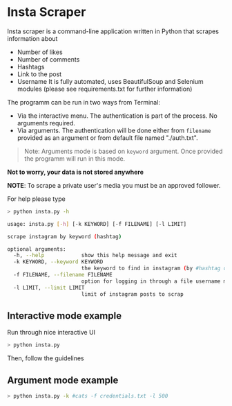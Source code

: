 # Insta Scraper

Insta scraper is a command-line application written in Python that scrapes information about
  * Number of likes 
  * Number of comments
  * Hashtags
  * Link to the post
  * Username 
It is fully automated, uses  BeautifulSoup and Selenium modules (please see requirements.txt for further information)

The programm can be run in two ways from Terminal:
  * Via the interactive menu. The authentication is part of the process. No arguments required.
  * Via arguments. The authentication will be done either from `filename` provided as an argument or from default file named "./auth.txt".
  > Note: Arguments mode is based on `keyword` argument. Once provided the programm will run in this mode.

**Not to worry, your data is not stored anywhere**

**NOTE**: To scrape a private user's media you must be an approved follower.

For help please type
```sh
> python insta.py -h

usage: insta.py [-h] [-k KEYWORD] [-f FILENAME] [-l LIMIT]

scrape instagram by keyword (hashtag)

optional arguments:
  -h, --help            show this help message and exit
  -k KEYWORD, --keyword KEYWORD
                        the keyword to find in instagram (by #hashtag or @username)
  -f FILENAME, --filename FILENAME
                        option for logging in through a file username must be in the first line and password in the second one
  -l LIMIT, --limit LIMIT
                        limit of instagram posts to scrap
   ```


## Interactive mode example
Run through nice interactive UI
  
```sh
> python insta.py
```
Then, follow the guidelines

## Argument mode example
```sh
> python insta.py -k #cats -f credentials.txt -l 500 
```

